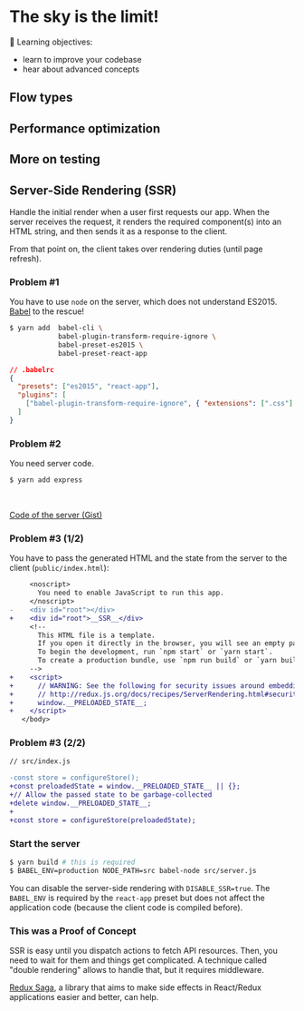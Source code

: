 # The sky is the limit!

📌 Learning objectives:

- learn to improve your codebase
- hear about advanced concepts


## Flow types


## Performance optimization


## More on testing


## Server-Side Rendering (SSR)

Handle the initial render when a user first requests our app. When the
server receives the request, it renders the required component(s) into an HTML
string, and then sends it as a response to the client.

From that point on, the client takes over rendering duties (until page refresh).


### Problem #1

You have to use `node` on the server, which does not understand ES2015.
[Babel](https://babeljs.io/) to the rescue!

``` bash
$ yarn add  babel-cli \
            babel-plugin-transform-require-ignore \
            babel-preset-es2015 \
            babel-preset-react-app
```

``` json
// .babelrc
{
  "presets": ["es2015", "react-app"],
  "plugins": [
    ["babel-plugin-transform-require-ignore", { "extensions": [".css"] }],
  ]
}
```


### Problem #2

You need server code.

``` bash
$ yarn add express
```

<br>

[Code of the server
(Gist)](https://gist.github.com/ecd1a1d77362718dfdc9ec71a2cc081c)


### Problem #3 (1/2)

You have to pass the generated HTML and the state from the server to the client
(`public/index.html`):

``` diff
     <noscript>
       You need to enable JavaScript to run this app.
     </noscript>
-    <div id="root"></div>
+    <div id="root">__SSR__</div>
     <!--
       This HTML file is a template.
       If you open it directly in the browser, you will see an empty page.
       To begin the development, run `npm start` or `yarn start`.
       To create a production bundle, use `npm run build` or `yarn build`.
     -->
+    <script>
+      // WARNING: See the following for security issues around embedding JSON in HTML:
+      // http://redux.js.org/docs/recipes/ServerRendering.html#security-considerations
+      window.__PRELOADED_STATE__;
+    </script>
   </body>
```


### Problem #3 (2/2)

``` diff
// src/index.js

-const store = configureStore();
+const preloadedState = window.__PRELOADED_STATE__ || {};
+// Allow the passed state to be garbage-collected
+delete window.__PRELOADED_STATE__;
+
+const store = configureStore(preloadedState);
```


### Start the server

``` bash
$ yarn build # this is required
$ BABEL_ENV=production NODE_PATH=src babel-node src/server.js
```

You can disable the server-side rendering with `DISABLE_SSR=true`. The
`BABEL_ENV` is required by the `react-app` preset but does not affect the
application code (because the client code is compiled before).


### This was a Proof of Concept

SSR is easy until you dispatch actions to fetch API resources.  Then, you need
to wait for them and things get complicated. A technique called "double
rendering" allows to handle that, but it requires middleware.

[Redux Saga](https://redux-saga.js.org/), a library that aims to make side
effects in React/Redux applications easier and better, can help.
